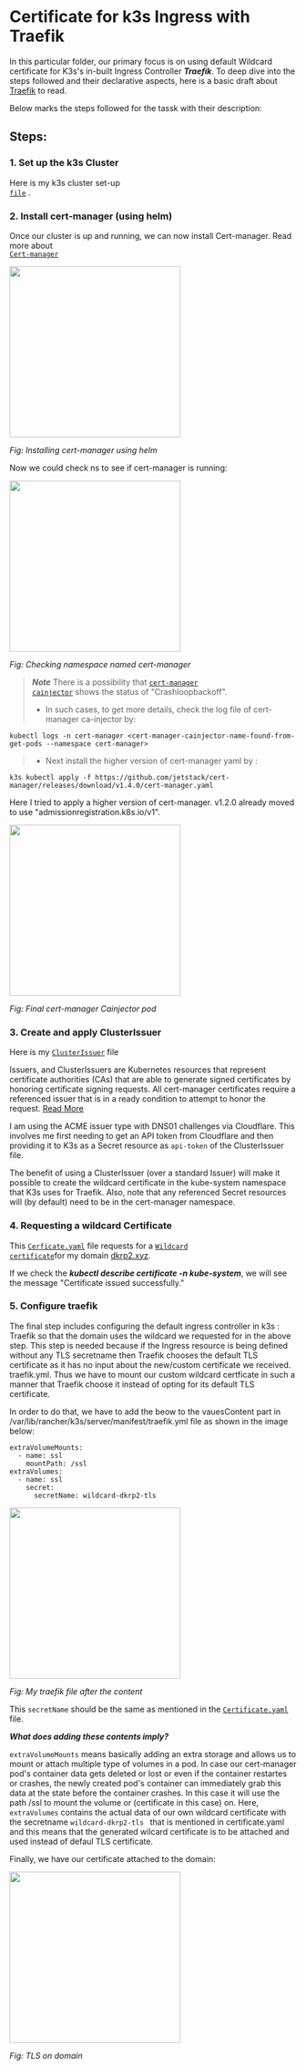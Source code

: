 # Certificate for k3s Ingress with Traefik

In this particular folder, our primary focus is on using default Wildcard certificate for K3s's in-built Ingress Controller ***Traefik***. To deep dive into the steps followed and their declarative aspects, here is a basic draft about <a href="https://github.com/dikshita-git/RP_Ingress_security-IPv4_and_IPv6/wiki/Traefik">Traefik</a> to read.

Below marks the steps followed for the tassk with their description:

## Steps:


### 1. Set up the k3s Cluster

Here is my k3s cluster set-up <code> <a href="https://github.com/dikshita-git/RP_Ingress_security-IPv4_and_IPv6/tree/main/K3s/Cluster-setup">file</a></code> .


### 2. Install cert-manager (using helm)

Once our cluster is up and running, we can now install Cert-manager. Read more about <code> <a href="https://github.com/dikshita-git/RP_Ingress_security-IPv4_and_IPv6/wiki/TLS-in-Kubernetes#cert-manager">Cert-manager</a></code>

<img src="https://github.com/dikshita-git/RP_Ingress_security-IPv4_and_IPv6/blob/main/Wiki-page-images/Certificate_with_k3s%2Btraefik/helm_install.PNG" height="300">
<p><i>Fig: Installing cert-manager using helm</i></p>



Now we could check ns to see if cert-manager is running:

<img src="https://github.com/dikshita-git/RP_Ingress_security-IPv4_and_IPv6/blob/main/Wiki-page-images/Certificate_with_k3s%2Btraefik/cert-man_ns.PNG" height="300">
<p><i>Fig: Checking namespace named cert-manager</i></p>


>***Note***
>There is a possibility that <code><a href="https://github.com/dikshita-git/RP_Ingress_security-IPv4_and_IPv6/wiki/TLS-in-Kubernetes#cainjector-in-cert-manager">cert-manager cainjector</code></a> shows the status of "Crashloopbackoff".
>  - In such cases, to get more details, check the log file of cert-manager ca-injector by:

```
kubectl logs -n cert-manager <cert-manager-cainjector-name-found-from-get-pods --namespace cert-manager>
```
>   - Next install the higher version of cert-manager yaml by :
     
```
k3s kubectl apply -f https://github.com/jetstack/cert-manager/releases/download/v1.4.0/cert-manager.yaml
```      

Here I tried to apply a higher version of cert-manager. v1.2.0 already moved to use "admissionregistration.k8s.io/v1".

<img src="https://github.com/dikshita-git/RP_Ingress_security-IPv4_and_IPv6/blob/main/Wiki-page-images/Certificate_with_k3s%2Btraefik/cert-mang-cainjector-solution.PNG" height="300">
<p><i>Fig: Final cert-manager Cainjector pod</i></p>


### 3. Create and apply ClusterIssuer

Here is my <code><a href="https://github.com/dikshita-git/RP_Ingress_security-IPv4_and_IPv6/blob/main/K3s/Certificate_with_k3s%2Btraefik/cert-manager/ClusterIssuer.yaml">ClusterIssuer</a></code> file

Issuers, and ClusterIssuers are Kubernetes resources that represent certificate authorities (CAs) that are able to generate signed certificates by honoring certificate signing requests. All cert-manager certificates require a referenced issuer that is in a ready condition to attempt to honor the request. <a href="https://cert-manager.io/docs/concepts/issuer/">Read More</a>

I am using the ACME issuer type with DNS01 challenges via Cloudflare. This involves me first needing to get an API token from Cloudflare and then providing it to K3s as a Secret resource as <code>api-token</code> of the ClusterIssuer file.

The benefit of using a ClusterIssuer (over a standard Issuer) will make it possible to create the wildcard certificate in the kube-system namespace that K3s uses for Traefik. Also, note that any referenced Secret resources will (by default) need to be in the cert-manager namespace.


### 4. Requesting a wildcard Certificate

This <code><a href="https://github.com/dikshita-git/RP_Ingress_security-IPv4_and_IPv6/blob/main/K3s/Certificate_with_k3s%2Btraefik/cert-manager/Certificate.yaml">Cerficate.yaml</a></code> file requests for a <code><a href="https://github.com/dikshita-git/RP_Ingress_security-IPv4_and_IPv6/tree/main/K3s/Research-answers/2.%20Certificates">Wildcard certificate</a></code>for my domain <a href="https://dkrp2.xyz/">dkrp2.xyz</a>.

If we check the ***kubectl describe certificate -n kube-system***,  we will see the message "Certificate issued successfully." 


### 5. Configure traefik

The final step includes configuring the default ingress controller in k3s : Traefik so that the domain uses the wildcard we requested for in the above step. This step is needed because if the Ingress resource is being defined without any TLS secretname then Traefik chooses the default TLS certificate as it has no input about the new/custom certificate we received. traefik.yml. Thus we have to mount our custom wildcard certficate in such a manner that Traefik choose it instead of opting for  its default TLS certificate. 

In order to do that, we have to add the beow to the vauesContent part in /var/lib/rancher/k3s/server/manifest/traefik.yml file as shown in the image below:

```
extraVolumeMounts:
  - name: ssl
    mountPath: /ssl
extraVolumes:
  - name: ssl
    secret:
      secretName: wildcard-dkrp2-tls     
```

<img src="https://github.com/dikshita-git/RP_Ingress_security-IPv4_and_IPv6/blob/main/Wiki-page-images/Certificate_with_k3s%2Btraefik/tarefik.yaml.PNG" height="300">
<p><i>Fig: My traefik file after the content</i></p>


This <code>secretName</code> should be the same as mentioned in the <code><a href="https://github.com/dikshita-git/RP_Ingress_security-IPv4_and_IPv6/blob/main/K3s/Certificate_with_k3s%2Btraefik/cert-manager/Certificate.yaml">Certificate.yaml</a></code> file.


***What does adding these contents imply?***

<code>extraVolumeMounts</code> means basically adding an extra storage and allows us to mount or attach multiple type of volumes in a pod. In case our cert-manager pod's container data gets deleted or lost or even if the container restartes or crashes, the newly created pod's container can immediately grab this data at the state before the container crashes. In this case it will use the path /ssl to mount the volume or (certificate in this case) on. Here, <code>extraVolumes</code> contains the actual data of our own wildcard certificate with the secretname <code>wildcard-dkrp2-tls </code> that is mentioned in certificate.yaml and this means that the generated wilcard certificate is to be attached and used instead of defaul TLS certificate.

Finally, we have our certificate attached to the domain:

<img src="https://github.com/dikshita-git/RP_Ingress_security-IPv4_and_IPv6/blob/main/Wiki-page-images/Certificate_with_k3s%2Btraefik/result.PNG" height="300">
<p><i>Fig: TLS on domain</i></p>

